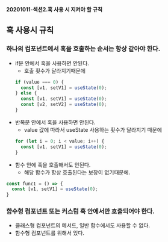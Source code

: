 **20201011-섹션2.훅 사용 시 지켜야 할 규칙**

## 훅 사용시 규칙
### 하나의 컴포넌트에서 훅을 호출하는 순서는 항상 같아야 한다.
- if문 안에서 훅을 사용하면 안된다.
  - 호출 횟수가 달라지기때문에
  ``` javascript
  if (value === 0) {
    const [v1, setV1] = useState(0);
  } else {
    const [v1, setV1] = useState(0);
    const [v2, setV2] = useState(0);
  }
  ```
- 반복문 안에서 훅을 사용하면 안된다.
  - value 값에 따라서 useState 사용하는 횟수가 달라지기 때문에
  ``` javascript
  for (let i = 0; i < value; i++) { 
    const [v1, setV1] = useState(0);
  }
  ```
- 함수 안에 훅을 호출해서도 안된다.
  - 해당 함수가 항상 호출된다는 보장이 없기때문에. 
``` javascript
const func1 = () => { 
  const [v1, setV1] = useState(0);
}
```

### 함수형 컴포넌트 또는 커스텀 훅 안에서만 호출되어야 한다.
- 클래스형 컴포넌트의 메서드, 일반 함수에서도 사용할 수 없다.
- 함수형 컴포넌트를 위해서 있다.